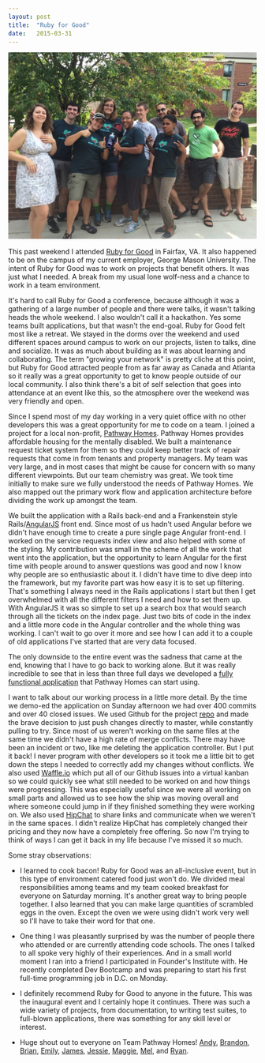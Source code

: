 ```yaml
---
layout: post
title:  "Ruby for Good"
date:   2015-03-31
---
```


<img style="max-width: 100%" src="/../assets/2014/08/teampathwayhomes.jpg" alt="Team Pathway Homes group photo"/>

This past weekend I attended [Ruby for Good](http://www.rubyforgood.com) in Fairfax, VA. It also happened to be on the campus of my current employer, George Mason University. The intent of Ruby for Good was to work on projects that benefit others. It was just what I needed. A break from my usual lone wolf-ness and a chance to work in a team environment.

It's hard to call Ruby for Good a conference, because although it was a gathering of a large number of people and there were talks, it wasn't talking heads the whole weekend. I also wouldn't call it a hackathon. Yes some teams built applications, but that wasn't the end-goal. Ruby for Good felt most like a retreat. We stayed in the dorms over the weekend and used different spaces around campus to work on our projects, listen to talks, dine and socialize. It was as much about building as it was about learning and collaborating. The term "growing your network" is pretty cliche at this point, but Ruby for Good attracted people from as far away as Canada and Atlanta so it really was a great opportunity to get to know people outside of our local community. I also think there's a bit of self selection that goes into attendance at an event like this, so the atmosphere over the weekend was very friendly and open.

Since I spend most of my day working in a very quiet office with no other developers this was a great opportunity for me to code on a team. I joined a project for a local non-profit, [Pathway Homes](http://www.pathwayhomes.org/). Pathway Homes provides affordable housing for the mentally disabled. We built a maintenance request ticket system for them so they could keep better track of repair requests that come in from tenants and property managers. My team was very large, and in most cases that might be cause for concern with so many different viewpoints. But our team chemistry was great. We took time initially to make sure we fully understood the needs of Pathway Homes. We also mapped out the primary work flow and application architecture before dividing the work up amongst the team.

We built the application with a Rails back-end and a Frankenstein style Rails/[AngularJS](https://angularjs.org/) front end. Since most of us hadn't used Angular before we didn't have enough time to create a pure single page Angular front-end. I worked on the service requests index view and also helped with some of the styling. My contribution was small in the scheme of all the work that went into the application, but the opportunity to learn Angular for the first time with people around to answer questions was good and now I know why people are so enthusiastic about it. I didn't have time to dive deep into the framework, but my favorite part was how easy it is to set up filtering. That's something I always need in the Rails applications I start but then I get overwhelmed with all the different filters I need and how to set them up. With AngularJS it was so simple to set up a search box that would search through all the tickets on the index page. Just two bits of code in the index and a little more code in the Angular controller and the whole thing was working. I can't wait to go over it more and see how I can add it to a couple of old applications I've started that are very data focused.

The only downside to the entire event was the sadness that came at the end, knowing that I have to go back to working alone. But it was really incredible to see that in less than three full days we developed a [fully functional application](https://pathway-homes.herokuapp.com/) that Pathway Homes can start using.

I want to talk about our working process in a little more detail. By the time we demo-ed the application on Sunday afternoon we had over 400 commits and over 40 closed issues. We used Github for the project [repo](https://github.com/alindeman/pathway-homes) and made the brave decision to just push changes directly to master, while constantly pulling to try. Since most of us weren't working on the same files at the same time we didn't have a high rate of merge conflicts. There may have been an incident or two, like me deleting the application controller. But I put it back! I never program with other developers so it took me a little bit to get down the steps I needed to correctly add my changes without conflicts. We also used [Waffle.io](https://waffle.io/alindeman/pathway-homes) which put all of our Github issues into a virtual kanban so we could quickly see what still needed to be worked on and how things were progressing. This was especially useful since we were all working on small parts and allowed us to see how the ship was moving overall and where someone could jump in if they finished something they were working on. We also used [HipChat](http://hipchat.com/) to share links and communicate when we weren't in the same spaces. I didn't realize HipChat has completely changed their pricing and they now have a completely free offering. So now I'm trying to think of ways I can get it back in my life because I've missed it so much.

Some stray observations:

- I learned to cook bacon! Ruby for Good was an all-inclusive event, but in this type of environment catered food just won't do. We divided meal responsibilities among teams and my team cooked breakfast for everyone on Saturday morning. It's another great way to bring people together. I also learned that you can make large quantities of scrambled eggs in the oven. Except the oven we were using didn't work very well so I'll have to take their word for that one.<br>

- One thing I was pleasantly surprised by was the number of people there who attended or are currently attending code schools. The ones I talked to all spoke very highly of their experiences. And in a small world moment I ran into a friend I participated in Founder's Institute with. He recently completed Dev Bootcamp and was preparing to start his first full-time programming job in D.C. on Monday.

- I definitely recommend Ruby for Good to anyone in the future. This was the inaugural event and I certainly hope it continues. There was such a wide variety of projects, from documentation, to writing test suites, to full-blown applications, there was something for any skill level or interest.

- Huge shout out to everyone on Team Pathway Homes! [Andy](http://twitter.com/alindeman), [Brandon](http://twitter.com/brandonlrice), [Brian](https://twitter.com/bglusman), [Emily](https://github.com/ecbailey), [James](http://twitter.com/jmaisu), [Jessie](http://twitter.com/mad_typist), [Maggie](https://github.com/mepps), [Mel](https://github.com/melaniew), and [Ryan](http://twitter.com/RMalecky).
